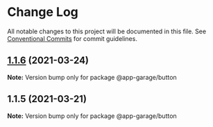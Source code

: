 # Change Log

All notable changes to this project will be documented in this file.
See [Conventional Commits](https://conventionalcommits.org) for commit guidelines.

## [1.1.6](https://github.com/electronic33/ag-ui-react/compare/@app-garage/button@1.1.5...@app-garage/button@1.1.6) (2021-03-24)

**Note:** Version bump only for package @app-garage/button





## 1.1.5 (2021-03-21)

**Note:** Version bump only for package @app-garage/button
